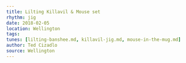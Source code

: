 ```yaml
---
title: Lilting Killavil & Mouse set
rhythm: jig
date: 2018-02-05
location: Wellington
tags: 
tunes: [lilting-banshee.md, killavil-jig.md, mouse-in-the-mug.md]
author: Ted Cizadlo
source: Wellington
---
```

